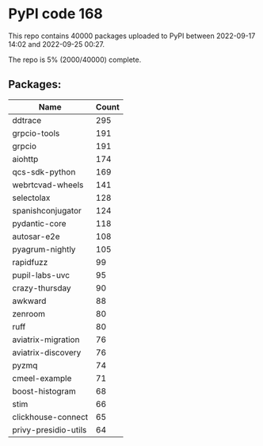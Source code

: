 # PyPI code 168

This repo contains 40000 packages uploaded to PyPI between 
2022-09-17 14:02 and 2022-09-25 00:27.

The repo is 5% (2000/40000) complete.

## Packages:

| Name  | Count |
| ----- | ----- |
| ddtrace | 295 |
| grpcio-tools | 191 |
| grpcio | 191 |
| aiohttp | 174 |
| qcs-sdk-python | 169 |
| webrtcvad-wheels | 141 |
| selectolax | 128 |
| spanishconjugator | 124 |
| pydantic-core | 118 |
| autosar-e2e | 108 |
| pyagrum-nightly | 105 |
| rapidfuzz | 99 |
| pupil-labs-uvc | 95 |
| crazy-thursday | 90 |
| awkward | 88 |
| zenroom | 80 |
| ruff | 80 |
| aviatrix-migration | 76 |
| aviatrix-discovery | 76 |
| pyzmq | 74 |
| cmeel-example | 71 |
| boost-histogram | 68 |
| stim | 66 |
| clickhouse-connect | 65 |
| privy-presidio-utils | 64 |


